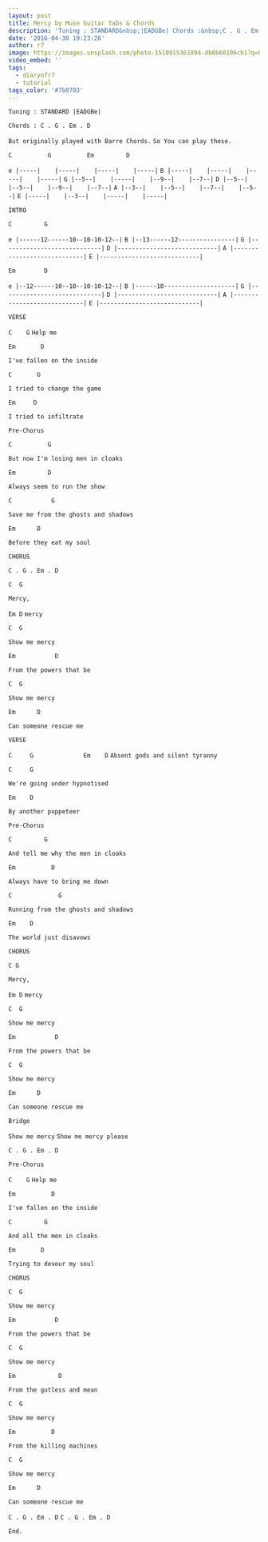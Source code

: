 ```yaml
---
layout: post
title: Mercy by Muse Guitar Tabs & Chords
description: 'Tuning : STANDARD&nbsp;|EADGBe| Chords :&nbsp;C . G . Em . D But originally played with Barre Chords.So You can play these. &nbsp; &nbsp; &nbsp;C &...'
date: '2016-04-30 19:23:26'
author: r7
image: https://images.unsplash.com/photo-1510915361894-db8b60106cb1?q=80&w=2940&auto=format&fit=crop&ixlib=rb-4.1.0&ixid=M3wxMjA3fDB8MHxwaG90by1wYWdlfHx8fGVufDB8fHx8fA%3D%3D
video_embed: ''
tags:
  - diaryofr7
  - tutorial
tags_color: '#7b8703'
---
```

`Tuning : STANDARD |EADGBe|`

`Chords : C . G . Em . D`

`But originally played with Barre Chords.`
`So You can play these.`

```
C          G          Em         D
```

`e |-----|    |-----|    |-----|    |-----|`
`B |-----|    |-----|    |-----|    |-----|`
`G |--5--|    |-----|    |--9--|    |--7--|`
`D |--5--|    |--5--|    |--9--|    |--7--|`
`A |--3--|    |--5--|    |--7--|    |--5--|`
`E |-----|    |--3--|    |-----|    |-----|`

`INTRO`

```
C         G
```

`e |------12------10--10-10-12--|`
`B |--13------12----------------|`
`G |----------------------------|`
`D |----------------------------|`
`A |----------------------------|`
`E |----------------------------|`

```
Em        D
```

`e |--12------10--10--10-10-12--|`
`B |------10--------------------|`
`G |----------------------------|`
`D |----------------------------|`
`A |----------------------------|`
`E |----------------------------|`

`VERSE`

`C    G`
`Help me`

```
Em       D
```

`I've fallen on the inside`

```
C       G
```

`I tried to change the game`

```
Em     D
```

`I tried to infiltrate`

`Pre-Chorus`

```
C          G
```

`But now I'm losing men in cloaks`

```
Em         D
```

`Always seem to run the show`

```
C           G
```

`Save me from the ghosts and shadows`

```
Em      D
```

`Before they eat my soul`

`CHORUS`

`C . G . Em . D`

`C  G`

```
Mercy,
```

`Em D`
`mercy`

```
C  G
```

`Show me mercy`

```
Em           D
```

`From the powers that be`

```
C  G
```

`Show me mercy`

```
Em      D
```

`Can someone rescue me`

`VERSE`

`C     G              Em    D`
`Absent gods and silent tyranny`

```
C     G
```

`We're going under hypnotised`

```
Em    D
```

`By another puppeteer`

`Pre-Chorus`

```
C         G
```

`And tell me why the men in cloaks`

```
Em          D
```

`Always have to bring me down`

```
C             G
```

`Running from the ghosts and shadows`

```
Em    D
```

`The world just disavows`

`CHORUS`

`C G`

```
Mercy,
```

`Em D`
`mercy`

```
C  G
```

`Show me mercy`

```
Em           D
```

`From the powers that be`

```
C  G
```

`Show me mercy`

```
Em      D
```

`Can someone rescue me`

`Bridge`

`Show me mercy`
`Show me mercy please`

`C . G . Em . D`

`Pre-Chorus`

`C    G`
`Help me`

```
Em          D
```

`I've fallen on the inside`

```
C         G
```

`And all the men in cloaks`

```
Em       D
```

`Trying to devour my soul`

`CHORUS`

```
C  G
```

`Show me mercy`

```
Em           D
```

`From the powers that be`

```
C  G
```

`Show me mercy`

```
Em            D
```

`From the gutless and mean`

```
C  G
```

`Show me mercy`

```
Em          D
```

`From the killing machines`

```
C  G
```

`Show me mercy`

```
Em      D
```

`Can someone rescue me`

`C . G . Em . D`
`C . G . Em . D`

`End.`
